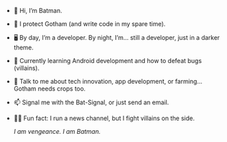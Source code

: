 - 👋 Hi, I’m Batman.
- 🦇 I protect Gotham (and write code in my spare time).
- 🖥️ By day, I’m a developer. By night, I’m... still a developer, just in a darker theme.
- 🌱 Currently learning Android development and how to defeat bugs (villains).
- 💬 Talk to me about tech innovation, app development, or farming... Gotham needs crops too.
- 📫 Signal me with the Bat-Signal, or just send an email.
- 🦸‍♂️ Fun fact: I run a news channel, but I fight villains on the side.

  *I am vengeance. I am Batman.*
